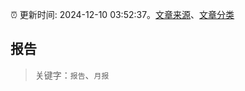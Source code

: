 :alarm_clock: 更新时间: 2024-12-10 03:52:37。[文章来源](/README.md)、[文章分类](/TAGS.md)

## 报告


> 关键字：`报告`、`月报`



